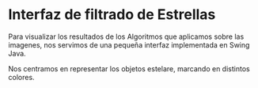 # Interfaz de filtrado de Estrellas


Para visualizar los resultados de los Algoritmos que aplicamos sobre las imagenes,
nos servimos de una pequeña interfaz implementada en Swing Java.

Nos centramos en representar los objetos estelare, marcando en distintos colores.



